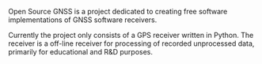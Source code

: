 Open Source GNSS is a project dedicated to creating free software implementations of GNSS software receivers.

Currently the project only consists of a GPS receiver written in Python. The receiver is a off-line receiver for processing of recorded unprocessed data, primarily for educational and R&D purposes.



